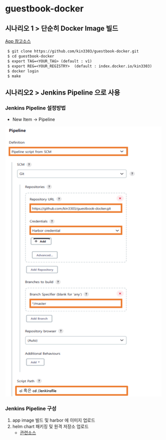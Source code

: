 # guestbook-docker

## 시나리오 1 > 단순히 Docker Image 빌드
 
 [App 참고소스](https://github.com/kubernetes/examples/blob/master/guestbook/php-redis/guestbook.php)

```console
 $ git clone https://github.com/kin3303/guestbook-docker.git
 $ cd guestbook-docker
 $ export TAG=<YOUR_TAG> (default : v1)
 $ export REG=<YOUR_REGISTRY>  (default : index.docker.io/kin3303)
 $ docker login
 $ make
``` 

## 시나리오2 > Jenkins Pipeline 으로 사용

###  Jenkins Pipeline 설정방법
 + New Item -> Pipeline
 
  ![Pipeline Settings](./pipelineconfig.png/)

###  Jenkins Pipeline 구성
  1. app image 빌드 및 harbor 에 이미지 업로드
  2. helm chart 패키징 및 원격 저장소 업로드
     -  [관련소스](https://github.com/kin3303/guestbook)


